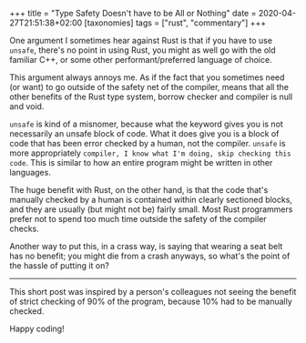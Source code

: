 +++
title = "Type Safety Doesn't have to be All or Nothing"
date = 2020-04-27T21:51:38+02:00
[taxonomies]
tags = ["rust", "commentary"]
+++

One argument I sometimes hear against Rust is that if you have to use `unsafe`, there's no point in using Rust, you might as well go with the old familiar C++, or some other performant/preferred language of choice.

This argument always annoys me. As if the fact that you sometimes need (or want) to go outside of the safety net of the compiler, means that all the other benefits of the Rust type system, borrow checker and compiler is null and void.

`unsafe` is kind of a misnomer, because what the keyword gives you is not necessarily an unsafe block of code. What it does give you is a block of code that has been error checked by a human, not the compiler. `unsafe` is more appropriately `compiler, I know what I'm doing, skip checking this code`. This is similar to how an entire program might be written in other languages.

The huge benefit with Rust, on the other hand, is that the code that's manually checked by a human is contained within clearly sectioned blocks, and they are usually (but might not be) fairly small. Most Rust programmers prefer not to spend too much time outside the safety of the compiler checks.

Another way to put this, in a crass way, is saying that wearing a seat belt has no benefit; you might die from a crash anyways, so what's the point of the hassle of putting it on?

---

This short post was inspired by a person's colleagues not seeing the benefit of strict checking of 90% of the program, because 10% had to be manually checked.

Happy coding!
